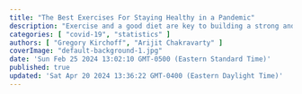 ```yaml
---
title: "The Best Exercises For Staying Healthy in a Pandemic"
description: "Exercise and a good diet are key to building a strong and durable physique. Here are the best exercises for staying fit and healthy during a global pandemic"
categories: [ "covid-19", "statistics" ]
authors: [ "Gregory Kirchoff", "Arijit Chakravarty" ]
coverImage: "default-background-1.jpg"
date: 'Sun Feb 25 2024 13:02:10 GMT-0500 (Eastern Standard Time)'
published: true
updated: 'Sat Apr 20 2024 13:36:22 GMT-0400 (Eastern Daylight Time)'
---
```

<script> // usables
	import RecipeCard from '$lib/components/usables/RecipeCard/RecipeCard.svelte';

  import Microlives from '$lib/components/internal/projects/Microlives/Microlives.svelte';

</script>


<Microlives />